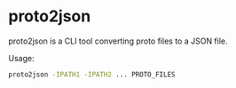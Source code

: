 proto2json
==========

proto2json is a CLI tool converting proto files to a JSON file.

Usage:

```bash
proto2json -IPATH1 -IPATH2 ... PROTO_FILES
```
